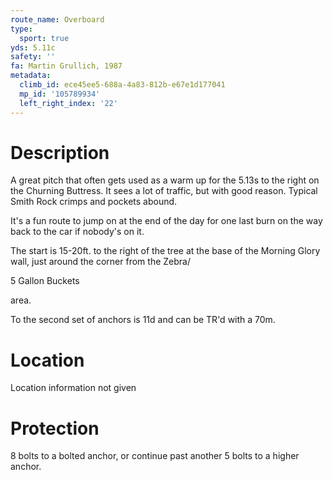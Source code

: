 ```yaml
---
route_name: Overboard
type:
  sport: true
yds: 5.11c
safety: ''
fa: Martin Grullich, 1987
metadata:
  climb_id: ece45ee5-688a-4a83-812b-e67e1d177041
  mp_id: '105789934'
  left_right_index: '22'
---
```

# Description
A great pitch that often gets used as a warm up for the 5.13s to the right on the Churning Buttress.  It sees a lot of traffic, but with good reason.  Typical Smith Rock crimps and pockets abound.

It's a fun route to jump on at the end of the day for one last burn on the way back to the car if nobody's on it.

The start is 15-20ft. to the right of the tree at the base of the Morning Glory wall, just around the corner from the Zebra/

5 Gallon Buckets

area.

To the second set of anchors is 11d and can be TR'd with a 70m.

# Location
Location information not given

# Protection
8 bolts to a bolted anchor, or continue past another 5 bolts to a higher anchor.
